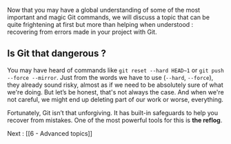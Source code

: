 Now that you may have a global understanding of some of the most important and magic Git commands, we will discuss a topic that can be quite frightening at first but more than helping when understood : recovering from errors made in your project with Git.

## Is Git that dangerous ?

You may have heard of commands like `git reset --hard HEAD~1` or `git push --force --mirror`. Just from the words we have to use (`--hard`, `--force`), they already sound risky, almost as if we need to be absolutely sure of what we're doing. But let’s be honest, that's not always the case. And when we're not careful, we might end up deleting part of our work or worse, everything.  

Fortunately, Git isn’t that unforgiving. It has built-in safeguards to help you recover from mistakes. One of the most powerful tools for this is **the reflog**.  


Next : [[6 - Advanced topics]]